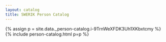 ```yaml
---
layout: catalog
title: SWERIK Person Catalog
---
```

{% assign p = site.data._person-catalog.i-9TrnWeXFDK3Uh1XKbxtcmy %}
{% include person-catalog.html p=p %}

